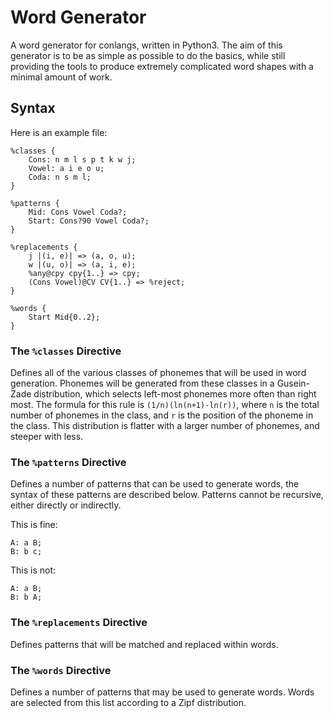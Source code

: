 # Word Generator

A word generator for conlangs, written in Python3. The aim of this generator is to be as simple as possible to do the basics, 
while still providing the tools to produce extremely complicated word shapes with a minimal amount of work.

## Syntax

Here is an example file:
```
%classes {
    Cons: n m l s p t k w j;
    Vowel: a i e o u;
    Coda: n s m l;
}

%patterns {
    Mid: Cons Vowel Coda?;
    Start: Cons?90 Vowel Coda?;
}

%replacements {
    j |(i, e)| => (a, o, u);
    w |(u, o)| => (a, i, e);
    %any@cpy cpy{1..} => cpy;
    (Cons Vowel)@CV CV{1..} => %reject;
}

%words {
    Start Mid{0..2};
}
```
### The `%classes` Directive
Defines all of the various classes of phonemes that will be used in word generation. Phonemes will be generated from
these classes in a Gusein-Zade distribution, which selects left-most phonemes more often than right most. The formula
for this rule is `(1/n)(ln(n+1)-ln(r))`, where `n` is the total number of phonemes in the class, and `r` is the position
of the phoneme in the class. This distribution is flatter with a larger number of phonemes, and steeper with less.

### The `%patterns` Directive
Defines a number of patterns that can be used to generate words, the syntax of these patterns are described below. Patterns
cannot be recursive, either directly or indirectly.

This is fine:
```
A: a B;
B: b c;
```

This is not:
```
A: a B;
B: b A;
```

### The `%replacements` Directive
Defines patterns that will be matched and replaced within words.

### The `%words` Directive
Defines a number of patterns that may be used to generate words. Words are selected from this list according to a Zipf
distribution.